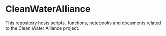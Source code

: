# CleanWaterAlliance
This repository hosts scripts, functions, notebooks and documents related to the Clean Water Alliance project.  
 
